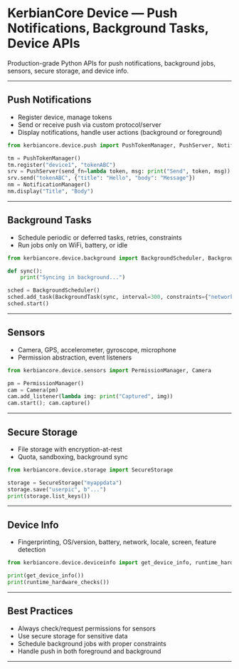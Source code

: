 # KerbianCore Device — Push Notifications, Background Tasks, Device APIs

Production-grade Python APIs for push notifications, background jobs, sensors, secure storage, and device info.

---

## Push Notifications

- Register device, manage tokens
- Send or receive push via custom protocol/server
- Display notifications, handle user actions (background or foreground)

```python
from kerbiancore.device.push import PushTokenManager, PushServer, NotificationManager

tm = PushTokenManager()
tm.register("device1", "tokenABC")
srv = PushServer(send_fn=lambda token, msg: print("Send", token, msg))
srv.send("tokenABC", {"title": "Hello", "body": "Message"})
nm = NotificationManager()
nm.display("Title", "Body")
```

---

## Background Tasks

- Schedule periodic or deferred tasks, retries, constraints
- Run jobs only on WiFi, battery, or idle

```python
from kerbiancore.device.background import BackgroundScheduler, BackgroundTask

def sync():
    print("Syncing in background...")

sched = BackgroundScheduler()
sched.add_task(BackgroundTask(sync, interval=300, constraints={"network": True}))
sched.start()
```

---

## Sensors

- Camera, GPS, accelerometer, gyroscope, microphone
- Permission abstraction, event listeners

```python
from kerbiancore.device.sensors import PermissionManager, Camera

pm = PermissionManager()
cam = Camera(pm)
cam.add_listener(lambda img: print("Captured", img))
cam.start(); cam.capture()
```

---

## Secure Storage

- File storage with encryption-at-rest
- Quota, sandboxing, background sync

```python
from kerbiancore.device.storage import SecureStorage

storage = SecureStorage("myappdata")
storage.save("userpic", b"...")
print(storage.list_keys())
```

---

## Device Info

- Fingerprinting, OS/version, battery, network, locale, screen, feature detection

```python
from kerbiancore.device.deviceinfo import get_device_info, runtime_hardware_checks

print(get_device_info())
print(runtime_hardware_checks())
```

---

## Best Practices

- Always check/request permissions for sensors
- Use secure storage for sensitive data
- Schedule background jobs with proper constraints
- Handle push in both foreground and background

---
